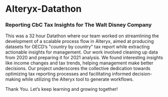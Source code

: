 # Alteryx-Datathon

### Reporting CbC Tax Insights for The Walt Disney Company

This was a 32 hour Datathon where our team worked on streamlining the development of a scalable process flow in Alteryx, aimed at producing datasets for OECD’s "country by country" tax report while extracting actionable insights for management. Our work involved cleaning up data from 2020 and preparing it for 2021 analysis. We found interesting insights like income changes and tax trends, helping management make better decisions. Our project underscores the collective dedication towards optimizing tax reporting processes and facilitating informed decision-making while utilizing the Alteryx tool to generate workflows.

Thank You. Let’s keep learning and growing together!

